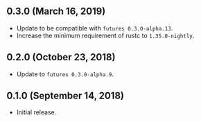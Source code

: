 0.3.0 (March 16, 2019)
----------------------

- Update to be compatible with `futures 0.3.0-alpha.13`.
- Increase the minimum requirement of rustc to `1.35.0-nightly`.

0.2.0 (October 23, 2018)
------------------------

 - Update to `futures 0.3.0-alpha.9`.

0.1.0 (September 14, 2018)
--------------------------

 - Initial release.
